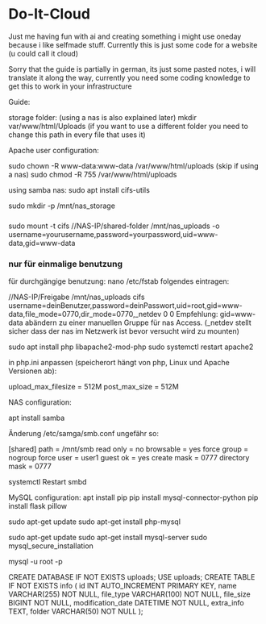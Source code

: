 # Do-It-Cloud
Just me having fun with ai and creating something i might use oneday because i like selfmade stuff. Currently this is just some code for a website (u could call it cloud)

Sorry that the guide is partially in german, its just some pasted notes, i will translate it along the way, currently you need some coding knowledge to get this to work in your infrastructure




Guide:


storage folder:      (using a nas is also explained later) 
mkdir var/www/html/Uploads  (if you want to use a different folder you need to change this path in every file that uses it)


Apache user configuration:

sudo chown -R www-data:www-data /var/www/html/uploads   (skip if using a nas)
sudo chmod -R 755 /var/www/html/uploads

using samba nas:
sudo apt install cifs-utils

sudo mkdir -p /mnt/nas_storage
###
sudo mount -t cifs //NAS-IP/shared-folder  /mnt/nas_uploads -o    
username=yourusername,password=yourpassword,uid=www-data,gid=www-data
### nur für einmalige benutzung

für durchgängige benutzung:
nano /etc/fstab 
folgendes eintragen:

//NAS-IP/Freigabe  /mnt/nas_uploads  cifs  username=deinBenutzer,password=deinPasswort,uid=root,gid=www-data,file_mode=0770,dir_mode=0770,_netdev 0 0
Empfehlung: gid=www-data abändern zu einer manuellen Gruppe für nas Access. (_netdev stellt sicher dass der nas im Netzwerk ist bevor versucht wird zu mounten)

sudo apt install php libapache2-mod-php
sudo systemctl restart apache2

in php.ini anpassen (speicherort hängt von php, Linux und Apache Versionen ab):

upload_max_filesize = 512M
post_max_size = 512M

NAS configuration:

apt install samba

Änderung /etc/samga/smb.conf ungefähr so:

[shared]
   path = /mnt/smb
   read only = no
   browsable = yes
   force group = nogroup
   force user = user1
   guest ok = yes
   create mask = 0777
   directory mask = 0777

systemctl Restart smbd





MySQL configuration:
apt install pip
pip install mysql-connector-python
pip install flask pillow


sudo apt-get update
sudo apt-get install php-mysql


sudo apt-get update
sudo apt-get install mysql-server
sudo mysql_secure_installation


mysql -u root -p

CREATE DATABASE IF NOT EXISTS uploads;
USE uploads;
CREATE TABLE IF NOT EXISTS info (
  id INT AUTO_INCREMENT PRIMARY KEY,
  name VARCHAR(255) NOT NULL,
  file_type VARCHAR(100) NOT NULL,
  file_size BIGINT NOT NULL,
  modification_date DATETIME NOT NULL,
  extra_info TEXT,
  folder VARCHAR(50) NOT NULL
);













